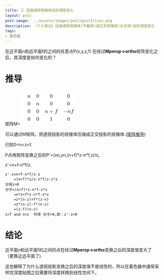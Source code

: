 ```yaml
---
title: 三 压缩透视视锥体后的深度变化
layout: post
post-image:  ../assets/images/post/post3/icon.png
description: （个人笔记）压缩透视视锥体(平截体)成正交视锥体(长方体)后的深度变化
tags:
- 着色器
---
```




  在近平面n和远平面f的之间的任意点P(x,y,z,1) 在经过**Mpersp->ortho**矩阵变化之后，其深度是如何变化的？

# 推导

 矩阵M=![1](../assets/images/post/post3/1.png)

可以通过M矩阵，把透视投影的视锥体压缩成正交投影的视锥体.([矩阵推导](https://www.bilibili.com/video/BV1X7411F744?p=4/))

已知0<n<z<f.

P点再矩阵变换之后的P'=(xn,yn,(n+f)*z-n\*f,z)/z,

z'=n+f-n*f/z.

```
z'-z=n+f-n*f/z-z
    =(n+f)*z/z-n*f/z-z*z
分母z>0
分子=(n+f)*z-n*f-z*z
    =n*z+f*z-n*f-z*z
    =z*(n-z)+f*(z-n)
    =z*(n-z)-f*(n-z)
    =(z-f)(n-z)
z<f and n<z  可得 分子>0,即：z'-z>0

```

# 结论

近平面n和远平面f的之间的点在经过**Mpersp->ortho**变换之后的深度值变大了（更靠近远平面了).

这也解释了为什么透视投影变换之后的深度值不是线性的，所以在着色器中通常采样完深度贴图之后需要将深度转换到线性空间下。
